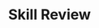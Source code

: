 ---
title: Skill Review

source:
- title: Common Core Basics
  subject: Social Studies
  chapter: 5
  toc_type: Lesson Review
  toc_number: 5.5
  pages: 208 - 213

questions:
  - number: 1
    text: >
      When you compare and contrast the features of monopoly and competition, what do you discover?
    choice:
      - option: A
        text: They both promote innovation.
      - option: B
        text: They are each the sole supplier of certain goods or services.
      - option: C
        text: They are both driven by consumer demand.
      - option: D
        text: They are the opposite of each other.
    answer:
      - option: D
        text: >
          Monopoly and competition are opposites. In a monopoly, there is one seller, and prices are set by that seller. Competition involves many sellers. Prices are set by the interaction between buyer and seller. Monopolies do not have to innovate because they do not compete for customers.
  - number: 2
    text: >
      What is the relationship between consumer demand and prices?
    choice:
      - option: A
        text: When consumer demand decreases, prices increase.
      - option: B
        text: When consumer demand decreases, innovation may increase.
      - option: C
        text: When consumer demand increases, prices may increase.
      - option: D
        text: When the government steps in to control prices, consumer demand decreases.
    answer:
      - option: C
        text: >
          When there is great demand for a product, sellers can raise the price and customers still buy the product. If fewer customers wanted a product, sellers might lower the price to attract customers.
  - number: 3
    text: >
      During the early days of AT&T, which of the following was a barrier to companies that wanted to enter the telephone industry?
    choice:
      - option: A
        text: There were thousands of independent telephone companies.
      - option: B
        text: Alexander Graham Bell had the patent to produce the telephone.
      - option: C
        text: A lawsuit challenged AT&T's monopoly. 
      - option: D
        text: The invention of the Internet meant that much of AT&T's network was used to transmit data.
    answer:
      - option: B
        text: >
          The owner of a patent has the sole right to make a product. This prevents other companies from producing and selling that product.
  - number: 4
    text: >
      Write a description of a service you would like to provide in your community. Tell how you could make your service better than what is offered now, and explain why there would be a demand for the service.
    choice:
      - option: blank
    answer:
      - text: >
          Sample answer: I would like to provide a laundry service that includes pick-up and drop-off for a fee. Many people in my community have no time during the week to do their laundry. The local laundromat washes laundry, but you have to drop off the clothes and pick them up. My service would be better because I would pick up and drop off the laundry at times convenient for the customers.
        
layout: cc_review
---